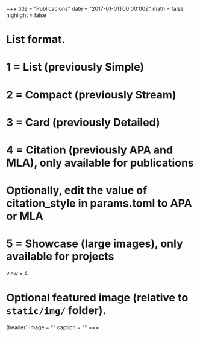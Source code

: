 +++
title = "Publicacions"
date = "2017-01-01T00:00:00Z"
math = false
highlight = false

# List format.
# 1 = List (previously Simple)
# 2 = Compact (previously Stream)
# 3 = Card (previously Detailed)
# 4 = Citation (previously APA and MLA), only available for publications
#     Optionally, edit the value of citation_style in params.toml to APA or MLA
# 5 = Showcase (large images), only available for projects
view = 4

# Optional featured image (relative to `static/img/` folder).
[header]
image = ""
caption = ""
+++
